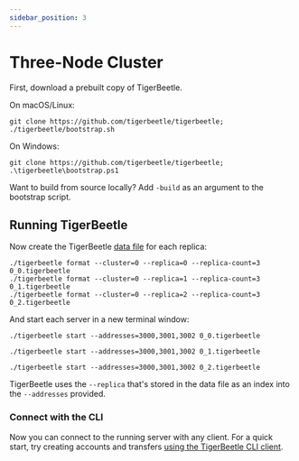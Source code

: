 ```yaml
---
sidebar_position: 3
---
```


# Three-Node Cluster

First, download a prebuilt copy of TigerBeetle.

On macOS/Linux:

```console
git clone https://github.com/tigerbeetle/tigerbeetle; ./tigerbeetle/bootstrap.sh
```

On Windows:

```console
git clone https://github.com/tigerbeetle/tigerbeetle; .\tigerbeetle\bootstrap.ps1
```

Want to build from source locally? Add `-build` as an argument to the bootstrap script.

## Running TigerBeetle

Now create the TigerBeetle [data file](../internals/data_file.md) for each replica:

```console
./tigerbeetle format --cluster=0 --replica=0 --replica-count=3 0_0.tigerbeetle
./tigerbeetle format --cluster=0 --replica=1 --replica-count=3 0_1.tigerbeetle
./tigerbeetle format --cluster=0 --replica=2 --replica-count=3 0_2.tigerbeetle
```

And start each server in a new terminal window:

```console
./tigerbeetle start --addresses=3000,3001,3002 0_0.tigerbeetle
```

```console
./tigerbeetle start --addresses=3000,3001,3002 0_1.tigerbeetle
```

```console
./tigerbeetle start --addresses=3000,3001,3002 0_2.tigerbeetle
```

TigerBeetle uses the `--replica` that's stored in the data file as an index into the `--addresses`
provided.

### Connect with the CLI

Now you can connect to the running server with any client. For a quick start, try creating accounts
and transfers [using the TigerBeetle CLI client](./cli-repl.md).
